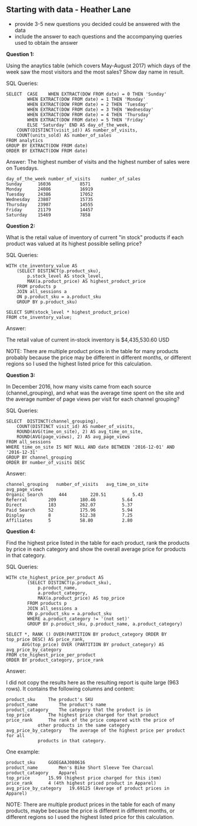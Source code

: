 ## Starting with data - Heather Lane

- provide 3-5 new questions you decided could be answered with the data
- include the answer to each questions and the accompanying queries used to obtain the answer

**Question 1:** 

Using the anaytics table (which covers May-August 2017) which days of the week saw the most visitors and the most sales? Show day name in result.

SQL Queries: 
```
SELECT	CASE 	WHEN EXTRACT(DOW FROM date) = 0 THEN 'Sunday'
		WHEN EXTRACT(DOW FROM date) = 1 THEN 'Monday'
		WHEN EXTRACT(DOW FROM date) = 2 THEN 'Tuesday'
		WHEN EXTRACT(DOW FROM date) = 3 THEN 'Wednesday'
		WHEN EXTRACT(DOW FROM date) = 4 THEN 'Thursday'
		WHEN EXTRACT(DOW FROM date) = 5 THEN 'Friday'
		ELSE 'Saturday' END AS day_of_the_week,
	COUNT(DISTINCT(visit_id)) AS number_of_visits,
	COUNT(units_sold) AS number_of_sales
FROM analytics
GROUP BY EXTRACT(DOW FROM date)
ORDER BY EXTRACT(DOW FROM date)
```

Answer: 
The highest number of visits and the highest number of sales were on Tuesdays.
```
day_of_the_week	number_of_visits	number_of_sales
Sunday		16036			8571
Monday		24086			16919
Tuesday		24386			17052
Wednesday	23807			15735
Thursday	23907			14555
Friday		21179			14457
Saturday	15469			7858
```

**Question 2:** 

What is the retail value of inventory of current "in stock" products if each product was valued at its highest possible selling price?

SQL Queries:
```
WITH cte_inventory_value AS 
	(SELECT DISTINCT(p.product_sku), 
		p.stock_level AS stock_level, 
		MAX(a.product_price) AS highest_product_price
	FROM products p
	JOIN all_sessions a
	ON p.product_sku = a.product_sku
	GROUP BY p.product_sku)

SELECT SUM(stock_level * highest_product_price)
FROM cte_inventory_value;
```

Answer:

The retail value of current in-stock inventory is $4,435,530.60 USD

NOTE:
There are multiple product prices in the table for many products probably because the price may be different in different months, or different regions so I used the highest listed price for this calculation.


**Question 3:** 

In December 2016, how many visits came from each source (channel_grouping), and what was the average time spent on the site and the average number of page views per visit for each channel grouping?


SQL Queries:
```
SELECT 	DISTINCT(channel_grouping), 
	COUNT(DISTINCT visit_id) AS number_of_visits, 
	ROUND(AVG(time_on_site), 2) AS avg_time_on_site, 
	ROUND(AVG(page_views), 2) AS avg_page_views
FROM all_sessions
WHERE time_on_site IS NOT NULL AND date BETWEEN '2016-12-01' AND '2016-12-31'
GROUP BY channel_grouping
ORDER BY number_of_visits DESC
```

Answer:
```
channel_grouping   number_of_visits	  avg_time_on_site     avg_page_views
Organic Search		444			220.51			5.43
Referral		209			180.46			5.64
Direct			183			262.07			5.37
Paid Search		52			175.96			5.94
Display			8			512.38			7.25
Affiliates		5			58.80			2.80
```

**Question 4:** 

Find the highest price listed in the table for each product, rank the products by price in each category and show the overall average price for products in that category.


SQL Queries:
```
WITH cte_highest_price_per_product AS 
		(SELECT DISTINCT(p.product_sku), 
			p.product_name, 
			a.product_category, 
			MAX(a.product_price) AS top_price
		FROM products p
		JOIN all_sessions a
		ON p.product_sku = a.product_sku
		WHERE a.product_category != '(not set)'
		GROUP BY p.product_sku, p.product_name, a.product_category)

SELECT *, RANK () OVER(PARTITION BY product_category ORDER BY top_price DESC) AS price_rank, 
	  AVG(top_price) OVER (PARTITION BY product_category) AS avg_price_by_category 
FROM cte_highest_price_per_product
ORDER BY product_category, price_rank 
```

Answer:

I did not copy the results here as the resulting report is quite large (963 rows). It contains the following columns and content:
```
product_sku		The product's SKU
product_name		The product's name
product_catagory	The category that the product is in
top_price		The highest price charged for that product
price_rank		The rank of the price compared with the price of
			other products in the same category	
avg_price_by_category	The average of the highest price per product for all
			products in that category.
```
One example: 
```
product_sku		GGOEGAAJ080616
product_name		Men's Bike Short Sleeve Tee Charcoal
product_catagory	Apparel
top_price		15.99 (highest price charged for this item)
price_rank		4 (4th highest priced product in Apparel)
avg_price_by_category	19.69125 (Average of product prices in Apparel)
```
NOTE:
There are multiple product prices in the table for each of many products, maybe because the price is different in different months, or different regions so I used the highest listed price for this calculation.


